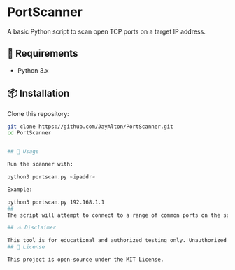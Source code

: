 # PortScanner

A basic Python script to scan open TCP ports on a target IP address.

## 🔧 Requirements

- Python 3.x

## 📦 Installation

Clone this repository:

```bash
git clone https://github.com/JayAlton/PortScanner.git
cd PortScanner


## 🚀 Usage

Run the scanner with:

python3 portscan.py <ipaddr>

Example:

python3 portscan.py 192.168.1.1
##
The script will attempt to connect to a range of common ports on the specified IP address and report which ones are open.

## ⚠️ Disclaimer

This tool is for educational and authorized testing only. Unauthorized port scanning is illegal and unethical.
## 📄 License

This project is open-source under the MIT License.
